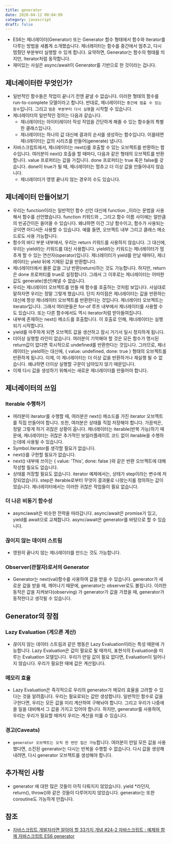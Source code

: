 ```yaml
---
title: generator
date: 2020-04-12 00:04:09
category: javascript
draft: false
---
```


- ES6는 제너레이터(Generator) 또는 Generator 함수 형태에서 함수와 Iterator를 다루는 방법을 새롭게 소개했습니다. 제너레이터는 함수를 중간에서 멈추고, 다시 멈췄던 부분부터 실행할 수 있게 합니다. 요약하면, Generator는 함수의 형태를 띄지만, Iterator처럼 동작합니다.
- 재미있는 사실은 async/await이 Generator를 기반으로 한 것이라는 겁니다.

## 제너레이터란 무엇인가?

- 일반적인 함수들은 작업이 끝나기 전엔 끝낼 수 없습니다. 이러한 형태의 함수를 run-to-complete 모델이라고 합니다. 반대로, 제너레이터는 `중간에 멈출 수 있는 함수`입니다. 그리고 `멈춘 부분부터 다시 실행`을 시작할 수 있습니다.
- 제너레이터의 일반적인 정의는 다음과 같습니다.
  - 제너레이터는 아이터레이터 작성 작업을 간단하게 해줄 수 있는 함수들의 특별한 클래스입니다.
  - 제너레이터는 하나의 값 대신에 결과의 순서를 생성하는 함수입니다. 이를테면 제너레이터는 값의 시리즈를 만들어(generate) 냅니다.
- 자바스크립트에서, 제너레이터는 next()를 호출할 수 있는 오브젝트를 반환하는 함수입니다. 여러분이 next() 호출을 할 때마다, 다음과 같은 형태의 오브젝트를 반환합니다. value 프로퍼티는 값을 가집니다. done 프로퍼티는 true 혹은 false를 갖습니다. done이 true가 될 때, 제너레이터는 멈추고 더 이상 값을 만들어내지 않습니다.
  - 제너레이터가 영영 끝나지 않는 경우의 수도 있습니다.

## 제너레이터 만들어보기

- 우리는 function이라는 일반적인 함수 선언 대신에 function _이라는 문법을 사용해서 함수를 선언했습니다. function 키워드와 _ 그리고 함수 이름 사이에는 얼만큼의 빈공간이든 들어올 수 있습니다. 왜냐하면 이건 그냥 함수이고, 함수가 사용되는 곳이면 어디서든 사용할 수 있습니다. 예를 들면, 오브젝트 내부 그리고 클래스 메소드로도 사용 가능합니다.
- 함수의 바디 부분 내부에서, 우리는 return 키워드를 사용하지 않습니다. 그 대신에, 우리는 yield라는 키워드를 대신 사용합니다. yield라는 키워드는 제너레이터가 멈추게 할 수 있는 연산자(operator)입니다. 제너레이터가 yield를 만날 때마다, 제너레이터는 yield 뒤에 기재된 값을 반환합니다.
- 제너레이터에서 물론 값을 그냥 반환(return)하는 것도 가능합니다. 하지만, return은 done 프로퍼티를 true로 설정합니다. 그래서 그 이후로는 제너레이터는 어떠한 값도 generate(생산)해낼 수 없습니다.
- 우리는 제너레이터 오브젝트를 만들 때 함수를 호출하는 것처럼 보입니다. 사실대로 말하자면 우리는 정말 그렇게 했습니다. 단지 차이점은 제너레이터는 값을 반환하는 대신에 항상 제너레이터 오브젝트를 반환한다는 것입니다. 제너레이터 오브젝트는 iterator입니다. 그래서 여러분들은 for-of 루프 내부에서 제너레이터를 사용할 수도 있습니다. 또는 다른 함수에서도 역시 iterator처럼 받아들여집니다.
- 내부에 존재하는 next() 메소드를 호출합니다. 이 호출로 인해, 제너레이터는 실행되기 시작합니다.
- yield를 마주하게 되면 오브젝트 값을 생산하고 잠시 거기서 일시 정지하게 됩니다.
- 더이상 실행할 라인이 없습니다. 여러분이 기억해야 할 것은 모든 함수가 명시된 return값이 없다면 묵시적으로 undefined를 반환한다는 것입니다. 그러므로, 제너레이터는 yield하는 대신에, { value: undefined, done: true } 형태의 오브젝트를 반환하게 됩니다. 이제, 이 제너레이터는 더 이상 값을 반환하거나 재실행 될 수 없습니다. 왜냐하면 더이상 실행할 구문이 남아있지 않기 때문입니다.
- 이제 다시 값을 생성하기 위해서는 새로운 제너레이터를 만들어야 합니다.

## 제너레이터의 쓰임

### Iterable 수행하기

- 여러분이 iterator를 수행할 때, 여러분은 next() 메소드를 가진 iterator 오브젝트를 직접 만들어야 합니다. 또한, 여러분은 상태를 직접 저장해야 합니다. 가끔씩은, 정말 그렇게 하기 귀찮은 상황이 옵니다. 제너레이터는 iterable(반복 가능)하기 때문에, 제너레이터는 귀찮은 추가적인 보일러플레이트 코드 없이 iterable을 수행하는데에 사용될 수 있습니다.
- Symbol.iterator를 생각할 필요가 없습니다.
- next()를 구현할 필요가 없습니다.
- next() 내부에 쓰이는 { value: 'This', done: false }와 같은 반환 오브젝트에 대해 작성할 필요도 없습니다.
- 상태를 저장할 필요도 없습니다. iterator 예제에서는, 상태가 step이라는 변수에 저장되었습니다. step은 iterable로부터 무엇이 결과물로 나왔는지를 정의하는 값이었습니다. 제너레이터에서는 이러한 귀찮은 작업들이 필요 없습니다.

### 더 나은 비동기 함수성

- async/await은 비슷한 전략을 따라갑니다. async/await은 promise가 있고, yield를 await으로 교체합니다. async/await은 generator를 바탕으로 할 수 있습니다.

### 끊이지 않는 데이터 스트림

- 영원히 끝나지 않는 제너레이터를 만드는 것도 가능합니다.

### Observer(관찰자)로서의 Generator

- Generator는 next(val)함수를 사용하여 값을 받을 수 있습니다. generator가 새로운 값을 받을 때, 깨어나기 때문에, generator는 observer로도 불립니다. 이러한 동작은 값을 지켜보다(observing) 가 generator가 값을 가졌을 때, generator가 동작한다고 생각될 수 있습니다.

## Generator의 장점

### Lazy Evaluation (게으른 계산)

- 끊이지 않는 데이터 스트림과 같은 행동은 Lazy Evaluation이라는 특성 때문에 가능합니다. Lazy Evaluation은 값이 필요로 될 때까지, 표현식의 Evaluation을 미루는 Evaluation 모델입니다. 우리가 만일 값이 필요 없다면, Evaluation이 일어나지 않습니다. 우리가 필요한 때에 값은 계산됩니다.

### 메모리 효율

- Lazy Evaluation은 즉각적으로 우리의 generator가 메모리 효율을 고려할 수 있다는 것을 알려줍니다. 우리는 필요로되는 값만 생성합니다. 일반적인 함수로 값을 구한다면, 우리는 모든 값을 미리 계산하여 구해놔야 합니다. 그리고 우리가 나중에 쓸 일을 대비해서 그 값을 가지고 있어야 합니다. 하지만, generator를 사용하여, 우리는 우리가 필요할 때까지 우리는 계산을 미룰 수 있습니다.

### 경고(Caveats)

- `generator 오브젝트는 오직 한 번만 접근 가능`합니다. 여러분이 만일 모든 값을 사용했다면, 소진된 generator는 다시는 반복을 수행할 수 없습니다. 다시 값을 생성해내려면, 다시 generator 오브젝트를 생성해야 합니다.

## 추가적인 사항

- generator 에 대한 많은 것들이 아직 다뤄지지 않았습니다. yield \*라던지, return(), throw()와 같은 것들이 다루어지지 않았습니다. generator는 또한 coroutine도 가능하게 만듭니다.

## 참조

- [자바스크립트 개발자라면 알아야 할 33가지 개념 #24-2 자바스크립트 : 예제와 함께 자바스크립트 ES6 generator](https://velog.io/@jakeseo_me/%EC%9E%90%EB%B0%94%EC%8A%A4%ED%81%AC%EB%A6%BD%ED%8A%B8-%EA%B0%9C%EB%B0%9C%EC%9E%90%EB%9D%BC%EB%A9%B4-%EC%95%8C%EC%95%84%EC%95%BC-%ED%95%A0-33%EA%B0%80%EC%A7%80-%EA%B0%9C%EB%85%90-24-2-%EC%9E%90%EB%B0%94%EC%8A%A4%ED%81%AC%EB%A6%BD%ED%8A%B8-%EC%98%88%EC%A0%9C%EC%99%80-%ED%95%A8%EA%BB%98-%EC%9E%90%EB%B0%94%EC%8A%A4%ED%81%AC%EB%A6%BD%ED%8A%B8-ES6-generator)
